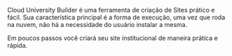 Cloud University Builder é uma ferramenta de criação de Sites prático e fácil.
Sua característica principal é a forma de execução, uma vez que roda na nuvem, não há a necessidade do usuário instalar a mesma.

Em poucos passos você criará seu site institucional de maneira prática e rápida.